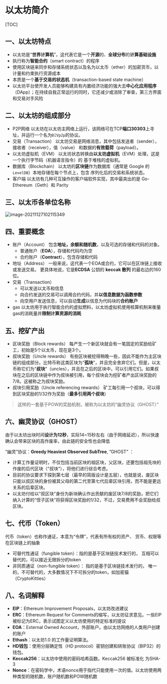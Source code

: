 # 以太坊简介

[TOC]

## 一、以太坊特点

-   以太坊是“**世界计算机**”，这代表它是一个**开源**的、**全球分布**的**计算基础设施**
-   执行称为**智能合约**（smart contract）的程序
-   使用区块链来同步和存储系统状态以及名为以太币（ether）的加密货币，以计量和约束执行资源成本
-   本质是一个**基于交易的状态机**（transaction-based state machine）
-   以太坊平台使开发人员能够构建具有内置经济功能的强大去**中心化应用程序**（DApp）；在持续自我正常运行的同时，它还减少或消除了审查，第三方界面和交易对手风险

## 二、以太坊的组成部分

-   P2P网络
    以太坊在以太坊主网络上运行，该网络可在TCP**端口30303**上寻址，并运行一个名为`ÐΞVp2p`的协议。
-   交易（Transaction）
    以太坊交易是网络消息，其中包括发送者（sender），接收者（receiver），值（value） 和数据的**有效载荷**（payload）。
-   以太坊虚拟机（EVM）
    以太坊状态转换由**以太坊虚拟机**（EVM）处理，这是一个执行字节码（机器语言指令）的 基于堆栈的虚拟机。
-   数据库（Blockchain）
    以太坊的**区块链**作为数据库（通常是 Google 的`LevelDB`）本地存储在每个节点上，包含 序列化后的交易和系统状态。
-   客户端
    以太坊有几种可互操作的客户端软件实现，其中最突出的是 Go-Ethereum（Geth）和 Parity

## 三、以太币各单位名称

![image-20211127102115349](https://gitee.com/jxprog/PicBed/raw/master/md/2021/11/2021-11-27-102116.png)

## 四、重要概念

-   账户（Account）
    包含**地址，余额和随机数**，以及可选的存储和代码的对象。
    -   普通账户（**EOA**），存储和代码均为空
    -   合约账户（**Contract**），包含存储和代码
-   地址（Address）
    一般来说，这代表一个EOA或合约，它可以在区块链上接收或发送交易。 更具体地说，它是**ECDSA** 公钥的 **keccak 散列** 的最右边的160位。
-   交易（Transaction）
    -   可以发送以太币和信息
    -   向合约发送的交易可以调用合约代码，并**以信息数据为函数参数**
    -   向空用户发送信息，可以自动**生成**以信息为代码块的**合约账户**
-   gas
    以太坊用于执行智能合约的虚拟燃料，以太坊虚拟机使用核算机制来衡量 gas的消耗量并**限制计算资源的消耗**

## 五、挖矿产出

-   区块奖励（Block rewards）
    每产生一个新区块就会有一笔固定的奖励给矿工，初始是5个以太币，现在是3个。
-   叔块奖励（Uncle rewards）
    有些区块被挖得稍晚一些，因此不能作为主区块链的组成部分。比特币称这类区块为“**孤块**”，并且完全舍弃它们。但是，以太币称它们为“**叔块**”（uncles），并且在之后的区块中，可以引用它们。如果叔块在之后的区块链中作为叔块被引用，每个叔块会为挖矿者产出区块奖励的7/8。这被称之为叔块奖励。
-   叔块引用奖励（Uncle referencing rewards）
    矿工每引用一个叔块，可以得到区块奖励的1/32作为奖励（**最多引用两个叔块**）

>   这样的一套基于POW的奖励机制，被称为以太坊的“幽灵协议（GHOST）”

## 六、幽灵协议（GHOST）

由于以太坊出块时间**设计为12秒**，实际14~15秒左右（由于网络延迟），所以快速确认会带来区块的高作废率，由此链的安全性也会降低

“幽灵”协议：**Greedy Heaviest Observed SubTree**, ”GHOST” ：

-   计算工作量证明时，不仅包括当前区块的祖区块，父区块，还要包括祖先块的作废的后代区块（“叔块”），将他们进行综合考虑。
-   目前的协议要求下探到第七层（最早的简版设计是五层），也就是说，废区块只能以叔区块的身份被其父母的第二代至第七代后辈区块引用，而不能是更远关系的后辈区块。
-   以太坊付给以“叔区块”身份为新块确认作出贡献的废区块7/8的奖励，把它们纳入计算的“侄子区块”将获得区块奖励的1/32，不过，交易费用不会奖励给叔区块。

## 七、代币（Token）

代币（token）也称作通证，本意为“令牌”，代表有所有权的资产、 货币、权限等在区块链上的抽象

-   可替代性通证（fungible token）：指的是基于区块链技术发行的， 互相可以替代的，可以接近无限拆分的token
-   非同质通证（non-fungible token）： 指的是基于区块链技术发行的， 唯一的，不可替代的，大多数情况下不可拆分的token，如加密猫 （CryptoKitties）

## 八、名词解释

-   **EIP**：Ethereum Improvement Proposals，以太坊改进建议
-   **ERC**：Ethereum Request for Comments的缩写，以太坊征求意见。一些EIP被标记为ERC，表示试图定义以太坊使用的特定标准的提议
-   **EOA**：External Owned Account，外部账户。由以太坊网络的人类用户创建的账户
-   **Ethash**：以太坊1.0 的工作量证明算法。
-   **HD钱包**：使用分层确定性（HD protocol）密钥创建和转账协议（BIP32）的钱包。
-   **Keccak256**：以太坊中使用的密码哈希函数。Keccak256 被标准化 为SHA-3
-   **Nonce**：在密码学中，术语nonce用于指代只能使用一次的值。以太坊使用两种类型的随机数，账户随机数和POW随机数